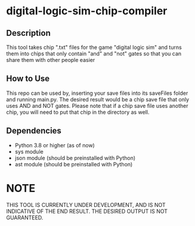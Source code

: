 # digital-logic-sim-chip-compiler
## Description
This tool takes chip ".txt" files for the game "digital logic sim" and turns them into chips that only contain "and" and "not" gates so that you can share them with other people easier
## How to Use
This repo can be used by, inserting your save files into its saveFiles folder and running main.py. The desired result would be a chip save file that only uses AND and NOT gates. Please note that if a chip save file uses another chip, you will need to put that chip in the directory as well.
## Dependencies
+ Python 3.8 or higher (as of now)
+ sys module
+ json module (should be preinstalled with Python)
+ ast module (should be preinstalled with Python)
# NOTE
THIS TOOL IS CURRENTLY UNDER DEVELOPMENT, AND IS NOT INDICATIVE OF THE END RESULT. THE DESIRED OUTPUT IS NOT GUARANTEED.
